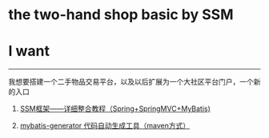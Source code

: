 # the two-hand shop basic by SSM
# I want 
------
  我想要搭建一个二手物品交易平台，以及以后扩展为一个大社区平台门户，一个新的入口

1. [SSM框架——详细整合教程（Spring+SpringMVC+MyBatis)](https://blog.csdn.net/zhshulin/article/details/37956105#)

2. [mybatis-generator 代码自动生成工具（maven方式）](https://www.cnblogs.com/JsonShare/p/5521901.html)
